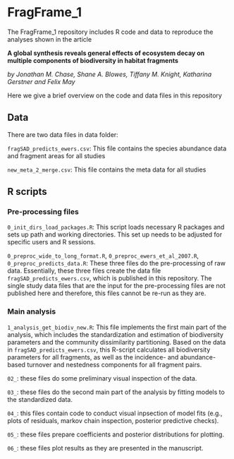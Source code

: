 
<!-- README.md is generated from README.Rmd. Please edit that file -->
FragFrame\_1
============

<!-- badges: start -->
<!-- badges: end -->
The FragFrame\_1 repository includes R code and data to reproduce the analyses shown in the article

**A global synthesis reveals general effects of ecosystem decay on multiple components of biodiversity in habitat fragments**

*by Jonathan M. Chase, Shane A. Blowes, Tiffany M. Knight, Katharina Gerstner and Felix May*

Here we give a brief overview on the code and data files in this repository

Data
----

There are two data files in data folder:

`fragSAD_predicts_ewers.csv`: This file contains the species abundance data and fragment areas for all studies

`new_meta_2_merge.csv`: This file contains the meta data for all studies

R scripts
---------

### Pre-processing files

`0_init_dirs_load_packages.R`: This script loads necessary R packages and sets up path and working directories. This set up needs to be adjusted for specific users and R sessions.

`0_preproc_wide_to_long_format.R`, `0_preproc_ewers_et_al_2007.R`, `0_preproc_predicts_data.R`: These three files do the pre-processing of raw data. Essentially, these three files create the data file `fragSAD_predicts_ewers.csv`, which is published in this repository. The single study data files that are the input for the pre-processing files are not published here and therefore, this files cannot be re-run as they are.

### Main analysis

`1_analysis_get_biodiv_new.R`: This file implements the first main part of the analysis, which includes the standardization and estimation of biodiversity parameters and the community dissimilarity partitioning. Based on the data in `fragSAD_predicts_ewers.csv`, this R-script calculates all biodiversity parameters for all fragments, as well as the incidence- and abundance-based turnover and nestedness components for all fragment pairs.

`02_`: these files do some preliminary visual inspection of the data.

`03_`: these files do the second main part of the analysis by fitting models to the standardized data.

`04_`: this files contain code to conduct visual inpsection of model fits (e.g., plots of residuals, markov chain inspection, posterior predictive checks).

`05_`: these files prepare coefficients and posterior distributions for plotting.

`06_`: these files plot results as they are presented in the manuscript.
